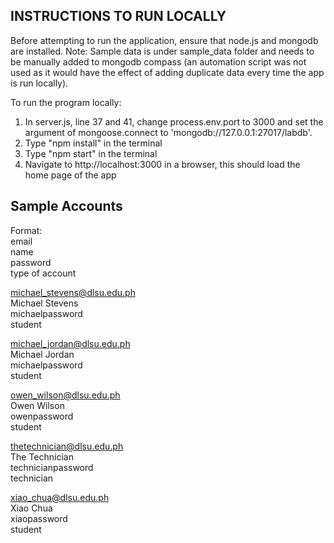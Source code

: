 ## INSTRUCTIONS TO RUN LOCALLY

Before attempting to run the application, ensure that node.js and mongodb are installed.
Note: Sample data is under sample_data folder and needs to be manually added to mongodb compass (an automation script was not used as it would have the effect of adding duplicate data every time the app is run locally).

To run the program locally:
1. In server.js, line 37 and 41, change process.env.port to 3000 and set the argument of mongoose.connect to 'mongodb://127.0.0.1:27017/labdb'.
2. Type "npm install" in the terminal
3. Type "npm start" in the terminal
4. Navigate to http://localhost:3000 in a browser, this should load the home page of the app

## Sample Accounts

Format:\
email\
name\
password\
type of account

michael_stevens@dlsu.edu.ph\
Michael Stevens\
michaelpassword\
student


michael_jordan@dlsu.edu.ph\
Michael Jordan\
michaelpassword\
student

owen_wilson@dlsu.edu.ph\
Owen Wilson\
owenpassword\
student

thetechnician@dlsu.edu.ph\
The Technician\
technicianpassword\
technician

xiao_chua@dlsu.edu.ph\
Xiao Chua\
xiaopassword\
student